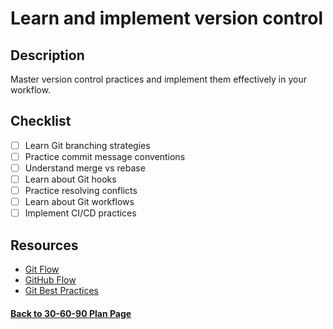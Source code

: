 # Learn and implement version control

## Description

Master version control practices and implement them effectively in your workflow.

## Checklist

- [ ] Learn Git branching strategies
- [ ] Practice commit message conventions
- [ ] Understand merge vs rebase
- [ ] Learn about Git hooks
- [ ] Practice resolving conflicts
- [ ] Learn about Git workflows
- [ ] Implement CI/CD practices

## Resources

- [Git Flow](https://nvie.com/posts/a-successful-git-branching-model/)
- [GitHub Flow](https://guides.github.com/introduction/flow/)
- [Git Best Practices](https://github.com/agis/git-style-guide)

#### [Back to 30-60-90 Plan Page](../README.md)
